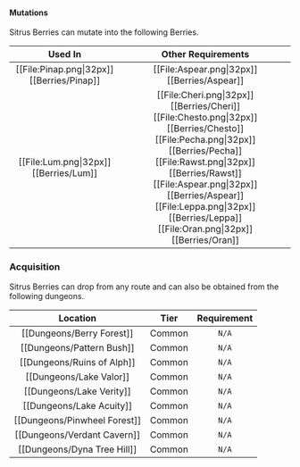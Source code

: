 #### Mutations
Sitrus Berries can mutate into the following Berries.

| Used In                                       | Other Requirements |
| :---:                                         | :---: |
| [[File:Pinap.png\|32px]] [[Berries/Pinap]]    | [[File:Aspear.png\|32px]] [[Berries/Aspear]] |
| [[File:Lum.png\|32px]] [[Berries/Lum]]        | [[File:Cheri.png\|32px]] [[Berries/Cheri]] [[File:Chesto.png\|32px]] [[Berries/Chesto]] [[File:Pecha.png\|32px]] [[Berries/Pecha]] [[File:Rawst.png\|32px]] [[Berries/Rawst]] [[File:Aspear.png\|32px]] [[Berries/Aspear]] [[File:Leppa.png\|32px]] [[Berries/Leppa]] [[File:Oran.png\|32px]] [[Berries/Oran]] |

### Acquisition
Sitrus Berries can drop from any route and can also be obtained from the following dungeons.

| Location	                    | Tier	    | Requirement   |
| :---:                         | :---:     | :---:         |
| [[Dungeons/Berry Forest]]     | Common	| `N/A`         |
| [[Dungeons/Pattern Bush]]     | Common	| `N/A`         |
| [[Dungeons/Ruins of Alph]]    | Common    | `N/A`         |
| [[Dungeons/Lake Valor]]       | Common    | `N/A`         |
| [[Dungeons/Lake Verity]]      | Common    | `N/A`         |
| [[Dungeons/Lake Acuity]]      | Common    | `N/A`         |
| [[Dungeons/Pinwheel Forest]]  | Common    | `N/A`         |
| [[Dungeons/Verdant Cavern]]   | Common    | `N/A`         |
| [[Dungeons/Dyna Tree Hill]]   | Common    | `N/A`         |
